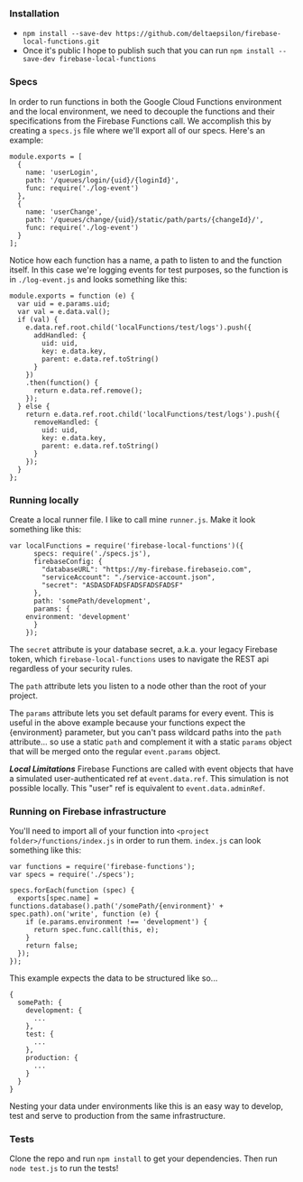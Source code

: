### Installation
- ```npm install --save-dev https://github.com/deltaepsilon/firebase-local-functions.git```
- Once it's public I hope to publish such that you can run ```npm install --save-dev firebase-local-functions```

### Specs
In order to run functions in both the Google Cloud Functions environment and the local environment, we need to decouple the functions and their specifications from the Firebase Functions call. We accomplish this by creating a ```specs.js``` file where we'll export all of our specs. Here's an example:

```
module.exports = [
  {
    name: 'userLogin',
    path: '/queues/login/{uid}/{loginId}',
    func: require('./log-event')
  },
  {
    name: 'userChange',
    path: '/queues/change/{uid}/static/path/parts/{changeId}/',
    func: require('./log-event')
  }
];
```

Notice how each function has a name, a path to listen to and the function itself. In this case we're logging events for test purposes, so the function is in ```./log-event.js``` and looks something like this:

```
module.exports = function (e) {
  var uid = e.params.uid;
  var val = e.data.val();
  if (val) {
    e.data.ref.root.child('localFunctions/test/logs').push({
      addHandled: {
        uid: uid,
        key: e.data.key,
        parent: e.data.ref.toString()  
      }
    })
    .then(function() {
      return e.data.ref.remove();
    });
  } else {
    return e.data.ref.root.child('localFunctions/test/logs').push({
      removeHandled: {
        uid: uid,
        key: e.data.key,
        parent: e.data.ref.toString()
      }
    });
  }
};
```

### Running locally
Create a local runner file. I like to call mine ```runner.js```. Make it look something like this:

```
var localFunctions = require('firebase-local-functions')({
      specs: require('./specs.js'),
      firebaseConfig: {
        "databaseURL": "https://my-firebase.firebaseio.com",
        "serviceAccount": "./service-account.json",
        "secret": "ASDASDFADSFADSFADSFADSF"
      },
      path: 'somePath/development',
      params: {
	environment: 'development'
      }
    });
```

The ```secret``` attribute is your database secret, a.k.a. your legacy Firebase token, which ```firebase-local-functions``` uses to navigate the REST api regardless of your security rules.

The ```path``` attribute lets you listen to a node other than the root of your project.

The ```params``` attribute lets you set default params for every event. This is useful in the above example because your functions expect the {environment} parameter, but you can't pass wildcard paths into the ```path``` attribute... so use a static ```path``` and complement it with a static ```params``` object that will be merged onto the regular ```event.params``` object.

***Local Limitations***
Firebase Functions are called with event objects that have a simulated user-authenticated ref at ```event.data.ref```. This simulation is not possible locally. This "user" ref is equivalent to ```event.data.adminRef```.

### Running on Firebase infrastructure
You'll need to import all of your function into ```<project folder>/functions/index.js``` in order to run them. ```index.js``` can look something like this:

```
var functions = require('firebase-functions');
var specs = require('./specs');

specs.forEach(function (spec) {
  exports[spec.name] = functions.database().path('/somePath/{environment}' + spec.path).on('write', function (e) {
    if (e.params.environment !== 'development') {
      return spec.func.call(this, e);
    }
    return false;
  });
});
```

This example expects the data to be structured like so...

```
{
  somePath: {
    development: {
      ...
    },
    test: {
      ...
    },
    production: {
      ...
    }
  }
}
```

Nesting your data under environments like this is an easy way to develop, test and serve to production from the same infrastructure.

### Tests
Clone the repo and run ```npm install``` to get your dependencies. Then run ```node test.js``` to run the tests!
